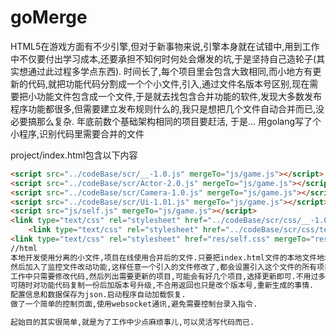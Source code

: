 # goMerge

HTML5在游戏方面有不少引擎,但对于新事物来说,引擎本身就在试错中,用到工作中不仅要付出学习成本,还要承担不知何时何处会爆发的坑,于是坚持自己造轮子(其实想通过此过程多学点东西).
时间长了,每个项目里会包含大致相同,而小地方有更新的代码,就把功能代码分割成一个个小文件,引入,通过文件名版本号区别,现在需要把小功能文件包含成一个文件,于是就去找包含合并功能的软件,发现大多数发布程序功能都很多,但需要建立发布规则什么的,我只是想把几个文件自动合并而已,没必要搞那么复杂.
年底前数个基础架构相同的项目要赶活,
于是...
用golang写了个小程序,识别代码里需要合并的文件

project/index.html包含以下内容
```html
<script src="../codeBase/scr/__-1.0.js" mergeTo="js/game.js"></script>
<script src="../codeBase/scr/Actor-2.0.js" mergeTo="js/game.js"></script>
<script src="../codeBase/scr/Camera-1.0.js" mergeTo="js/game.js"></script>
<script src="../codeBase/scr/Ui-1.01.js" mergeTo="js/game.js"></script>
<script src="js/self.js" mergeTo="js/game.js"></script>
<link type="text/css" rel="stylesheet" href="../codeBase/scr/css/__-1.0.css" mergeTo="res/css.css"/>
    <link type="text/css" rel="stylesheet" href="../codeBase/scr/css/textLine-1.0.css" mergeTo="res/css.css"/>
<link type="text/css" rel="stylesheet" href="res/self.css" mergeTo="res/css.css"/>
//html
本地开发使用分离的小文件,项目在线使用合并后的文件.只要把index.html文件的本地文件地址录入程序即可.
然后加入了监控文件改动功能,这样任意一个引入的文件修改了,都会设置引入这个文件的所有项目为需要更新状态,选择这些项目更新,会重新合并生成目标文件,此时会在文件的顶部用注释写入更新时间,为了识别缓存.
工作中只需要修改代码,然后列出需要更新的项目,可能会有好几个项目,选择更新即可.不用过多操心那些项目与引入功能代码的问题.
可随时对功能代码复制一份后加版本号升级,不合用返回也只是改个版本号,重新生成的事情.
配置信息和数据保存为json.启动程序自动加载恢复.
做了一个简单的控制页面,使用websocket通讯,避免需要控制台录入指令.

起始目的其实很简单,就是为了工作中少点麻烦事儿,可以灵活写代码而已.
